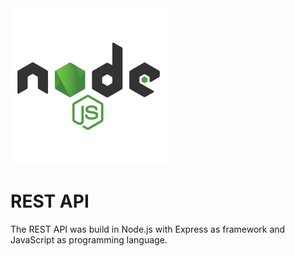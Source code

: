 <img src="../images/node-icon-01.png" height="250">

# REST API

The REST API was build in Node.js with Express as framework and JavaScript as programming language.

